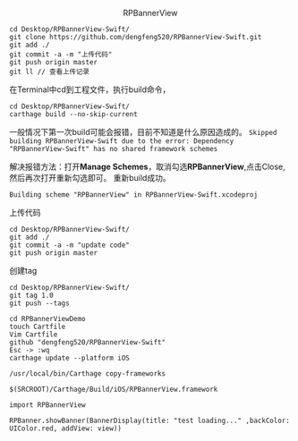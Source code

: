 <p align="center">RPBannerView</P>

```
cd Desktop/RPBannerView-Swift/
git clone https://github.com/dengfeng520/RPBannerView-Swift.git
git add ./
git commit -a -m "上传代码"
git push origin master
git ll // 查看上传记录
```


在Terminal中cd到工程文件，执行build命令，
```
cd Desktop/RPBannerView-Swift/
carthage build --no-skip-current
```
一般情况下第一次build可能会报错，目前不知道是什么原因造成的。
`Skipped building RPBannerView-Swift due to the error:
Dependency "RPBannerView-Swift" has no shared framework schemes`

解决报错方法：打开**Manage Schemes**，取消勾选**RPBannerView**,点击Close,然后再次打开重新勾选即可。
重新build成功。

`Building scheme "RPBannerView" in RPBannerView-Swift.xcodeproj`

上传代码

```
cd Desktop/RPBannerView-Swift/
git add ./
git commit -a -m "update code"
git push origin master
```

创建tag

```
cd Desktop/RPBannerView-Swift/
git tag 1.0
git push --tags
```


```
cd RPBannerViewDemo
touch Cartfile
Vim Cartfile
github "dengfeng520/RPBannerView-Swift"
Esc -> :wq
carthage update --platform iOS
```

```
/usr/local/bin/Carthage copy-frameworks
```
```
$(SRCROOT)/Carthage/Build/iOS/RPBannerView.framework
```
```
import RPBannerView

RPBanner.showBanner(BannerDisplay(title: "test loading..." ,backColor: UIColor.red, addView: view))
```
